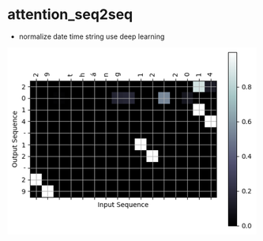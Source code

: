 # attention_seq2seq

- normalize date time string use deep learning

![image](resource/Untitled.png)
